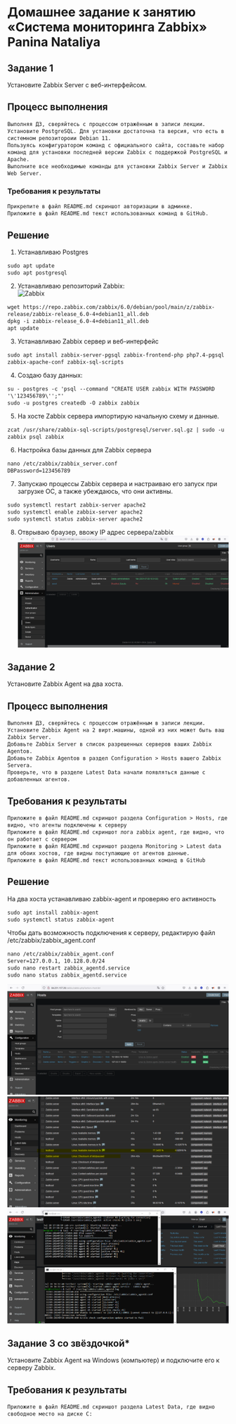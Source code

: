 # Домашнее задание к занятию «Система мониторинга Zabbix» Panina Nataliya
## Задание 1

Установите Zabbix Server с веб-интерфейсом.  
## Процесс выполнения

    Выполняя ДЗ, сверяйтесь с процессом отражённым в записи лекции.
    Установите PostgreSQL. Для установки достаточна та версия, что есть в системном репозитороии Debian 11.
    Пользуясь конфигуратором команд с официального сайта, составьте набор команд для установки последней версии Zabbix с поддержкой PostgreSQL и Apache.
    Выполните все необходимые команды для установки Zabbix Server и Zabbix Web Server.

### Требования к результаты  

    Прикрепите в файл README.md скриншот авторизации в админке.
    Приложите в файл README.md текст использованных команд в GitHub.
## Решение
1.  Устанавливаю Postgres
```
sudo apt update  
sudo apt postgresql
```
2.  Устанавливаю репозиторий Zabbix:  
![Zabbix](https://www.zabbix.com/download?zabbix=6.0&os_distribution=debian&os_version=11&components=server_frontend_agent&db=pgsql&ws=apache)  
```
wget https://repo.zabbix.com/zabbix/6.0/debian/pool/main/z/zabbix-release/zabbix-release_6.0-4+debian11_all.deb
dpkg -i zabbix-release_6.0-4+debian11_all.deb  
apt update  
```
3. Устанавливаю Zabbix сервер и веб-интерфейс
```
sudo apt install zabbix-server-pgsql zabbix-frontend-php php7.4-pgsql zabbix-apache-conf zabbix-sql-scripts
```
4. Создаю базу данных:
```
su - postgres -c 'psql --command "CREATE USER zabbix WITH PASSWORD '\'123456789\'';"'
sudo -u postgres createdb -O zabbix zabbix 
```
5. На хосте Zabbix сервера импортирую начальную схему и данные.
```
zcat /usr/share/zabbix-sql-scripts/postgresql/server.sql.gz | sudo -u zabbix psql zabbix
```
6. Настройка базы данных для Zabbix сервера
```
nano /etc/zabbix/zabbix_server.conf
DBPassword=123456789
```
7. Запускаю процессы Zabbix сервера и настраиваю его запуск при загрузке ОС, а также убеждаюсь, что они активны.
```
sudo systemctl restart zabbix-server apache2
sudo systemctl enable zabbix-server apache2
sudo systemctl status zabbix-server apache2
```
8. Отврываю браузер, ввожу IP адрес сервера/zabbix
![Zabbix-users](https://github.com/nataliya-panina/zabbix1/blob/main/zabbix-users.png)
## Задание 2  
Установите Zabbix Agent на два хоста.  
## Процесс выполнения

    Выполняя ДЗ, сверяйтесь с процессом отражённым в записи лекции.
    Установите Zabbix Agent на 2 вирт.машины, одной из них может быть ваш Zabbix Server.
    Добавьте Zabbix Server в список разрешенных серверов ваших Zabbix Agentов.
    Добавьте Zabbix Agentов в раздел Configuration > Hosts вашего Zabbix Servera.
    Проверьте, что в разделе Latest Data начали появляться данные с добавленных агентов.

## Требования к результаты

    Приложите в файл README.md скриншот раздела Configuration > Hosts, где видно, что агенты подключены к серверу
    Приложите в файл README.md скриншот лога zabbix agent, где видно, что он работает с сервером
    Приложите в файл README.md скриншот раздела Monitoring > Latest data для обоих хостов, где видны поступающие от агентов данные.
    Приложите в файл README.md текст использованных команд в GitHub
    
## Решение
На два хоста устанавливаю zabbix-agent и проверяю его активность
```
sudo apt install zabbix-agent
sudo systemctl status zabbix-agent
```
Чтобы дать возможность подключения к серверу, редактирую файл /etc/zabbix/zabbix_agent.conf
```
nano /etc/zabbix/zabbix_agent.conf
Server=127.0.0.1, 10.128.0.0/24
sudo nano restart zabbix_agentd.service
sudo nano status zabbix_agentd.service
```
![Подключение](https://github.com/nataliya-panina/zabbix1/blob/main/server%2Bhost.png)
![Monitiring](https://github.com/nataliya-panina/zabbix1/blob/main/data.png)
![Logs](https://github.com/nataliya-panina/zabbix1/blob/main/logs_srv_host.png)
## Задание 3 со звёздочкой*

Установите Zabbix Agent на Windows (компьютер) и подключите его к серверу Zabbix.
## Требования к результаты

    Приложите в файл README.md скриншот раздела Latest Data, где видно свободное место на диске C:

